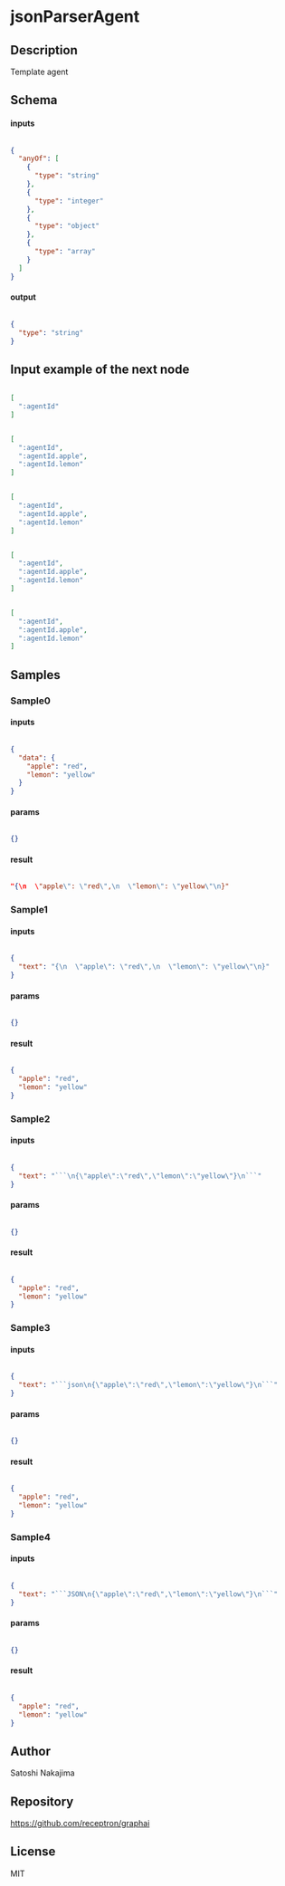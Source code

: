 # jsonParserAgent




## Description

Template agent

## Schema

#### inputs

```json

{
  "anyOf": [
    {
      "type": "string"
    },
    {
      "type": "integer"
    },
    {
      "type": "object"
    },
    {
      "type": "array"
    }
  ]
}

````

#### output

```json

{
  "type": "string"
}

````

## Input example of the next node

```json

[
  ":agentId"
]

````
```json

[
  ":agentId",
  ":agentId.apple",
  ":agentId.lemon"
]

````
```json

[
  ":agentId",
  ":agentId.apple",
  ":agentId.lemon"
]

````
```json

[
  ":agentId",
  ":agentId.apple",
  ":agentId.lemon"
]

````
```json

[
  ":agentId",
  ":agentId.apple",
  ":agentId.lemon"
]

````

## Samples

### Sample0

#### inputs

```json

{
  "data": {
    "apple": "red",
    "lemon": "yellow"
  }
}

````

#### params

```json

{}

````

#### result

```json

"{\n  \"apple\": \"red\",\n  \"lemon\": \"yellow\"\n}"

````
### Sample1

#### inputs

```json

{
  "text": "{\n  \"apple\": \"red\",\n  \"lemon\": \"yellow\"\n}"
}

````

#### params

```json

{}

````

#### result

```json

{
  "apple": "red",
  "lemon": "yellow"
}

````
### Sample2

#### inputs

```json

{
  "text": "```\n{\"apple\":\"red\",\"lemon\":\"yellow\"}\n```"
}

````

#### params

```json

{}

````

#### result

```json

{
  "apple": "red",
  "lemon": "yellow"
}

````
### Sample3

#### inputs

```json

{
  "text": "```json\n{\"apple\":\"red\",\"lemon\":\"yellow\"}\n```"
}

````

#### params

```json

{}

````

#### result

```json

{
  "apple": "red",
  "lemon": "yellow"
}

````
### Sample4

#### inputs

```json

{
  "text": "```JSON\n{\"apple\":\"red\",\"lemon\":\"yellow\"}\n```"
}

````

#### params

```json

{}

````

#### result

```json

{
  "apple": "red",
  "lemon": "yellow"
}

````

## Author

Satoshi Nakajima

## Repository

https://github.com/receptron/graphai

## License

MIT

